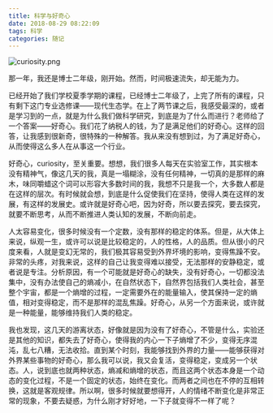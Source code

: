 ```yaml
---
title: 科学与好奇心
date: 2018-08-29 08:22:09
tags: 科学
categories: 随记
---
```


![curiosity.png](https://upload-images.jianshu.io/upload_images/3478485-167898110b8d9438.png?imageMogr2/auto-orient/strip%7CimageView2/2/w/1240)

那一年，我还是博士二年级，刚开始。然而，时间极速流失，却无能为力。

<!--less-->

已经开始了我们学校夏季学期的课程，已经博士二年级了，上完了所有的课程，只有剩下这门专业选修课——现代生态学。在上了两节课之后，我感受最深的，或者是学习到的一点，就是为什么我们做科学研究，到底是为了什么而进行？老师给了一个答案——好奇心。我们花了纳税人的钱，为了是满足他们的好奇心。这样的回答，让我感到很新奇，很特殊的一种解答。我从来没有想到过，为了满足好奇心，从而使得这么多人在从事这一个行业。

好奇心，curiosity，至关重要。想想，我们很多人每天在实验室工作，其实根本没有精神气，像这几天的我，真是一塌糊涂，没有任何精神，一切真的是那样的麻木，味同嚼蜡这个词可以形容大多数时间的我，我想不只是我一个，大多数人都是在这样的层次。有时候就会想，到底是什么促使我们在坚持，使得人类在这样的发展，有这样的发展史。或许就是好奇心吧，因为好奇，所以要去探究，要去探究，就要不断思考，从而不断推进人类认知的发展，不断向前走。

人太容易变化，很多时候没有一个定数，没有那样的稳定的体系。但是，从大体上来说，纵观一生，或许可以说是比较稳定的，人的性格，人的品质。但从很小的尺度来看，人就是变幻无常的，我们极其容易受到外界坏境的影响，变得焦躁不安。非常的头疼，对我来说，这样的自己让我变得难以接受，无法那样的安静稳定，或者说是专注。分析原因，有一个可能就是好奇心的缺失，没有好奇心，一切都没法集中，没有办法使自己的熵减小，在自然状态下，自然界包括我们人类社会，甚至整个宇宙，都是一个熵增的过程，一定需要外在的能量输入，使其保持一定的熵值，相对变得稳定，而不是那样的混乱焦躁。好奇心，从另一个方面来说，或许就是一种能量，能够维持我们人类的稳定。

我也发现，这几天的游离状态，好像就是因为没有了好奇心，不管是什么，实验还是其他的知识，都失去了好奇心，使得我的内心一下子熵增了不少，变得无序混沌，乱七八糟，无法收拾。直到某个时刻，我能够找到外界的力量——能够获得对外界某些事物的好奇心，那么我可以说，我又会复活，变得稳定，变成另一个状态。人，说到底也就两种状态，熵减和熵增的状态，而且这两个状态本身是一个动态的变化过程，不是一个固定的状态，始终在变化。而两者之间也在不停的互相转换，这就是客观规律。所以啊，很多时候就要想得开，人的情绪不断变化是非常正常的现象，不要去疑惑，为什么刚才好好地，一下子就变得不一样了呢？